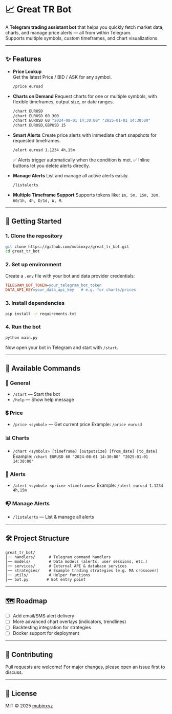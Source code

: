 
# 📈 Great TR Bot

A **Telegram trading assistant bot** that helps you quickly fetch market data, charts, and manage price alerts — all from within Telegram.  
Supports multiple symbols, custom timeframes, and chart visualizations.

---

## ✨ Features

- **Price Lookup**  
  Get the latest Price / BID / ASK for any symbol.  
  ```bash
  /price eurusd

* **Charts on Demand**
  Request charts for one or multiple symbols, with flexible timeframes, output size, or date ranges.

  ```bash
  /chart EURUSD
  /chart EURUSD 60 300
  /chart EURUSD 60 "2024-08-01 14:30:00" "2025-01-01 14:30:00"
  /chart EURUSD,GBPUSD 15
  ```

* **Smart Alerts**
  Create price alerts with immediate chart snapshots for requested timeframes.

  ```bash
  /alert eurusd 1.1234 4h,15m
  ```

  ✅ Alerts trigger automatically when the condition is met.
  ✅ Inline buttons let you delete alerts directly.

* **Manage Alerts**
  List and manage all active alerts easily.

  ```bash
  /listalerts
  ```

* **Multiple Timeframe Support**
  Supports tokens like: `1m, 5m, 15m, 30m, 60/1h, 4h, D/1d, W, M`.

---

## 🚀 Getting Started

### 1. Clone the repository

```bash
git clone https://github.com/mubinxyz/great_tr_bot.git
cd great_tr_bot
```

### 2. Set up environment

Create a `.env` file with your bot and data provider credentials:

```ini
TELEGRAM_BOT_TOKEN=your_telegram_bot_token
DATA_API_KEY=your_data_api_key   # e.g. for charts/prices
```

### 3. Install dependencies

```bash
pip install -r requirements.txt
```

### 4. Run the bot

```bash
python main.py
```

Now open your bot in Telegram and start with `/start`.

---

## 📌 Available Commands

### 💬 General

* `/start` — Start the bot
* `/help` — Show help message

### 💲 Price

* `/price <symbol>` — Get current price
  Example: `/price eurusd`

### 📊 Charts

* `/chart <symbols> [timeframe] [outputsize] [from_date] [to_date]`
  Example: `/chart EURUSD 60 "2024-08-01 14:30:00" "2025-01-01 14:30:00"`

### 🚨 Alerts

* `/alert <symbol> <price> <timeframes>`
  Example: `/alert eurusd 1.1234 4h,15m`

### 📭 Manage Alerts

* `/listalerts` — List & manage all alerts

---

## 🛠 Project Structure

```
great_tr_bot/
│── handlers/      # Telegram command handlers
│── models/        # Data models (alerts, user sessions, etc.)
│── services/      # External API & database services
│── strategies/    # Example trading strategies (e.g. MA crossover)
│── utils/         # Helper functions
│── bot.py        # Bot entry point
```

---

## 🗺 Roadmap

* [ ] Add email/SMS alert delivery
* [ ] More advanced chart overlays (indicators, trendlines)
* [ ] Backtesting integration for strategies
* [ ] Docker support for deployment

---

## 🤝 Contributing

Pull requests are welcome! For major changes, please open an issue first to discuss.

---

## 📜 License

MIT © 2025 [mubinxyz](https://github.com/mubinxyz)
